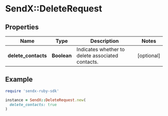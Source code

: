 # SendX::DeleteRequest

## Properties

| Name | Type | Description | Notes |
| ---- | ---- | ----------- | ----- |
| **delete_contacts** | **Boolean** | Indicates whether to delete associated contacts. | [optional] |

## Example

```ruby
require 'sendx-ruby-sdk'

instance = SendX::DeleteRequest.new(
  delete_contacts: true
)
```

